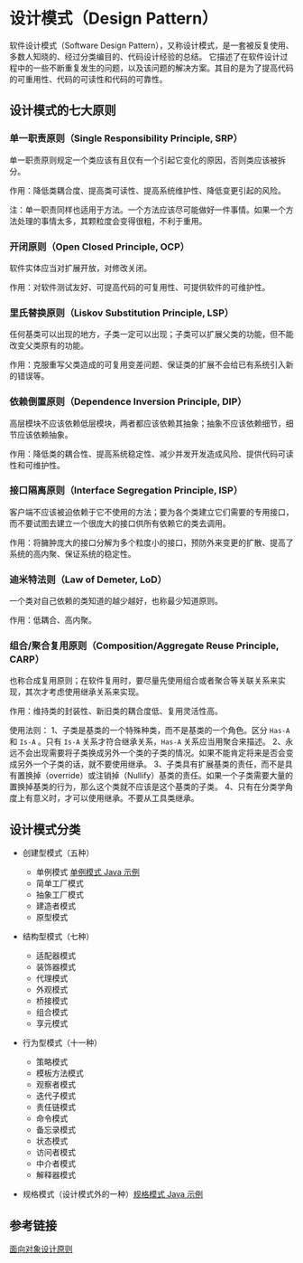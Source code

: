 # 设计模式（Design Pattern）

软件设计模式（Software Design Pattern），又称设计模式，是一套被反复使用、多数人知晓的、经过分类编目的、代码设计经验的总结。
它描述了在软件设计过程中的一些不断重复发生的问题，以及该问题的解决方案。其目的是为了提高代码的可重用性、代码的可读性和代码的可靠性。

## 设计模式的七大原则

### 单一职责原则（Single Responsibility Principle, SRP）

单一职责原则规定一个类应该有且仅有一个引起它变化的原因，否则类应该被拆分。

作用：降低类耦合度、提高类可读性、提高系统维护性、降低变更引起的风险。

注：单一职责同样也适用于方法。一个方法应该尽可能做好一件事情。如果一个方法处理的事情太多，其颗粒度会变得很粗，不利于重用。

### 开闭原则（Open Closed Principle, OCP）

软件实体应当对扩展开放，对修改关闭。

作用：对软件测试友好、可提高代码的可复用性、可提供软件的可维护性。

### 里氏替换原则（Liskov Substitution Principle, LSP）

任何基类可以出现的地方，子类一定可以出现；子类可以扩展父类的功能，但不能改变父类原有的功能。

作用：克服重写父类造成的可复用变差问题、保证类的扩展不会给已有系统引入新的错误等。

### 依赖倒置原则（Dependence Inversion Principle, DIP）

高层模块不应该依赖低层模块，两者都应该依赖其抽象；抽象不应该依赖细节，细节应该依赖抽象。

作用：降低类的耦合性、提高系统稳定性、减少并发开发造成风险、提供代码可读性和可维护性。

### 接口隔离原则（Interface Segregation Principle, ISP）

客户端不应该被迫依赖于它不使用的方法；要为各个类建立它们需要的专用接口，而不要试图去建立一个很庞大的接口供所有依赖它的类去调用。

作用：将臃肿庞大的接口分解为多个粒度小的接口，预防外来变更的扩散、提高了系统的高内聚、保证系统的稳定性。

### 迪米特法则（Law of Demeter, LoD）

一个类对自己依赖的类知道的越少越好，也称最少知道原则。

作用：低耦合、高内聚。

### 组合/聚合复用原则（Composition/Aggregate Reuse Principle, CARP）

也称合成复用原则；在软件复用时，要尽量先使用组合或者聚合等关联关系来实现，其次才考虑使用继承关系来实现。

作用：维持类的封装性、新旧类的耦合度低、复用灵活性高。

使用法则：
    1、子类是基类的一个特殊种类，而不是基类的一个角色。区分 `Has-A` 和 `Is-A` 。只有 `Is-A` 关系才符合继承关系，`Has-A` 关系应当用聚合来描述。
    2、永远不会出现需要将子类换成另外一个类的子类的情况。如果不能肯定将来是否会变成另外一个子类的话，就不要使用继承。
    3、子类具有扩展基类的责任，而不是具有置换掉（override）或注销掉（Nullify）基类的责任。如果一个子类需要大量的置换掉基类的行为，那么这个类就不应该是这个基类的子类。
    4、只有在分类学角度上有意义时，才可以使用继承。不要从工具类继承。

## 设计模式分类

- 创建型模式（五种）
    - 单例模式 [单例模式 Java 示例](./singleton-pattern)
    - 简单工厂模式
    - 抽象工厂模式
    - 建造者模式
    - 原型模式

- 结构型模式（七种）
    - 适配器模式 
    - 装饰器模式
    - 代理模式
    - 外观模式
    - 桥接模式
    - 组合模式
    - 享元模式

- 行为型模式（十一种）
    - 策略模式
    - 模板方法模式
    - 观察者模式
    - 迭代子模式
    - 责任链模式
    - 命令模式
    - 备忘录模式
    - 状态模式
    - 访问者模式
    - 中介者模式
    - 解释器模式

- 规格模式（设计模式外的一种）[规格模式 Java 示例](./specification-pattern)
    
## 参考链接

[面向对象设计原则](https://blog.csdn.net/fanyun_01/)
